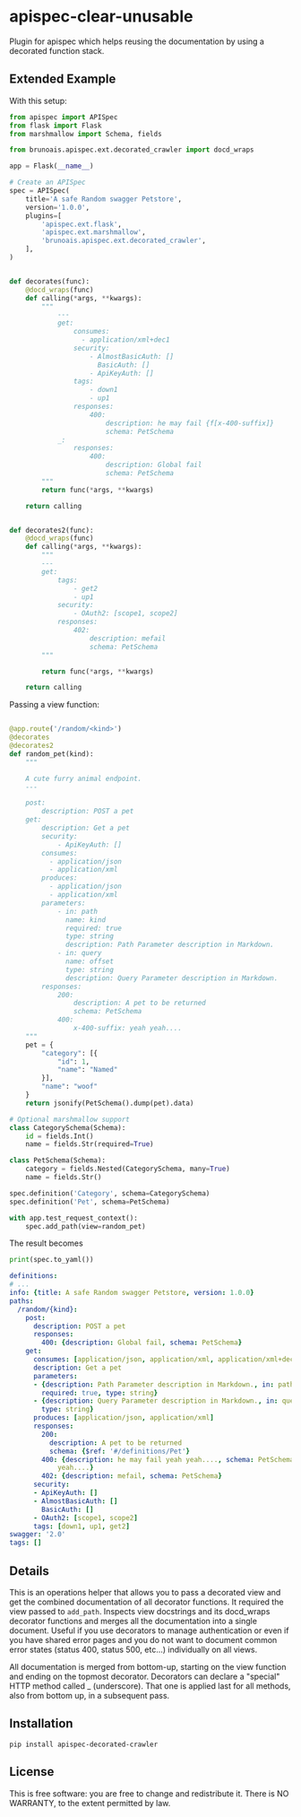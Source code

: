 # apispec-clear-unusable

Plugin for apispec which helps reusing the documentation by using a decorated function stack.

## Extended Example
With this setup:
```python
from apispec import APISpec
from flask import Flask
from marshmallow import Schema, fields

from brunoais.apispec.ext.decorated_crawler import docd_wraps

app = Flask(__name__)

# Create an APISpec
spec = APISpec(
    title='A safe Random swagger Petstore',
    version='1.0.0',
    plugins=[
        'apispec.ext.flask',
        'apispec.ext.marshmallow',
        'brunoais.apispec.ext.decorated_crawler',
    ],
)


def decorates(func):
    @docd_wraps(func)
    def calling(*args, **kwargs):
        """
            ---
            get:
                consumes:
                  - application/xml+dec1
                security:
                    - AlmostBasicAuth: []
                      BasicAuth: []
                    - ApiKeyAuth: []
                tags:
                    - down1
                    - up1
                responses:
                    400:
                        description: he may fail {f[x-400-suffix]}
                        schema: PetSchema
            _:
                responses:
                    400:
                        description: Global fail
                        schema: PetSchema
        """
        return func(*args, **kwargs)

    return calling


def decorates2(func):
    @docd_wraps(func)
    def calling(*args, **kwargs):
        """
        ---
        get:
            tags:
                - get2
                - up1
            security:
                - OAuth2: [scope1, scope2]
            responses:
                402:
                    description: mefail
                    schema: PetSchema
        """

        return func(*args, **kwargs)

    return calling


```
Passing a view function:
```python

@app.route('/random/<kind>')
@decorates
@decorates2
def random_pet(kind):
    """

    A cute furry animal endpoint.
    ---

    post:
        description: POST a pet
    get:
        description: Get a pet
        security:
            - ApiKeyAuth: []
        consumes:
          - application/json
          - application/xml
        produces:
          - application/json
          - application/xml
        parameters:
            - in: path
              name: kind
              required: true
              type: string
              description: Path Parameter description in Markdown.
            - in: query
              name: offset
              type: string
              description: Query Parameter description in Markdown.
        responses:
            200:
                description: A pet to be returned
                schema: PetSchema
            400:
                x-400-suffix: yeah yeah....
    """
    pet = {
        "category": [{
            "id": 1,
            "name": "Named"
        }],
        "name": "woof"
    }
    return jsonify(PetSchema().dump(pet).data)

# Optional marshmallow support
class CategorySchema(Schema):
    id = fields.Int()
    name = fields.Str(required=True)

class PetSchema(Schema):
    category = fields.Nested(CategorySchema, many=True)
    name = fields.Str()

spec.definition('Category', schema=CategorySchema)
spec.definition('Pet', schema=PetSchema)

with app.test_request_context():
    spec.add_path(view=random_pet)

```
The result becomes
```python
print(spec.to_yaml())
```
```yaml
definitions:
# ...
info: {title: A safe Random swagger Petstore, version: 1.0.0}
paths:
  /random/{kind}:
    post:
      description: POST a pet
      responses:
        400: {description: Global fail, schema: PetSchema}
    get:
      consumes: [application/json, application/xml, application/xml+dec1]
      description: Get a pet
      parameters:
      - {description: Path Parameter description in Markdown., in: path, name: kind,
        required: true, type: string}
      - {description: Query Parameter description in Markdown., in: query, name: offset,
        type: string}
      produces: [application/json, application/xml]
      responses:
        200:
          description: A pet to be returned
          schema: {$ref: '#/definitions/Pet'}
        400: {description: he may fail yeah yeah...., schema: PetSchema, x-400-suffix: yeah
            yeah....}
        402: {description: mefail, schema: PetSchema}
      security:
      - ApiKeyAuth: []
      - AlmostBasicAuth: []
        BasicAuth: []
      - OAuth2: [scope1, scope2]
      tags: [down1, up1, get2]
swagger: '2.0'
tags: []

```

## Details

This is an operations helper that allows you to pass a decorated view and get the combined documentation of all decorator functions.
It required the view passed to `add_path`. Inspects view docstrings and its docd_wraps decorator functions and merges all the
documentation into a single document.
Useful if you use decorators to manage authentication or even if you have shared error pages and you do not
want to document common error states (status 400, status 500, etc...) individually on all views.

All documentation is merged from bottom-up, starting on the view function and ending on the topmost decorator.
Decorators can declare a "special" HTTP method called _ (underscore). That one is applied last for all methods,
also from bottom up, in a subsequent pass.


## Installation

    pip install apispec-decorated-crawler

## License

This is free software: you are free to change and redistribute it.
There is NO WARRANTY, to the extent permitted by law.
